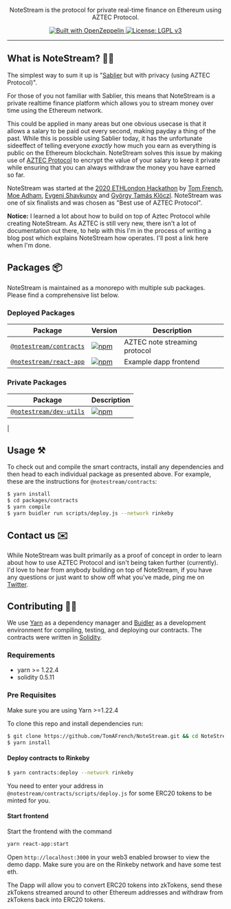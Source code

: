 <!-- <p align="center"><img src="https://i.imgur.com/" width="280px"/></p> -->

<p align="center">NoteStream is the protocol for private real-time finance on Ethereum using AZTEC Protocol.

<p align="center">
  <a href="https://docs.openzeppelin.com/">
    <img src="https://img.shields.io/badge/built%20with-OpenZeppelin-3677FF" alt="Built with OpenZeppelin">
  </a>
  <a href="https://www.gnu.org/licenses/lgpl-3.0">
    <img src="https://img.shields.io/badge/License-LGPL%20v3-008033.svg" alt="License: LGPL v3">
  </a>
</p>

---

## What is NoteStream? :man_shrugging:

The simplest way to sum it up is "[Sablier](https://github.com/sablierhq/sablier) but with privacy (using AZTEC Protocol)".

For those of you not familiar with Sablier, this means that NoteStream is a private realtime finance platform which allows you to stream money over time using the Ethereum network.

This could be applied in many areas but one obvious usecase is that it allows a salary to be paid out every second, making payday a thing of the past. While this is possible using Sablier today, it has the unfortunate sideeffect of telling everyone *exactly* how much you earn as everything is public on the Ethereum blockchain. NoteStream solves this issue by making use of [AZTEC Protocol](https://www.aztecprotocol.com) to encrypt the value of your salary to keep it private while ensuring that you can always withdraw the money you have earned so far.

NoteStream was started at the [2020 ETHLondon Hackathon](https://ethlondon.com/) by [Tom French](https://github.com/TomAFrench), [Moe Adham](https://github.com/moeadham), [Evgeni Shavkunov](https://github.com/eshavkun) and [György Tamás Klöczl](https://github.com/glodzl). NoteStream was one of six finalists and was chosen as "Best use of AZTEC Protocol".

**Notice:** I learned a lot about how to build on top of Aztec Protocol while creating NoteStream. As AZTEC is still very new, there isn't a lot of documentation out there, to help with this I'm in the process of writing a blog post which explains NoteStream how operates. I'll post a link here when I'm done.

## Packages :package:

NoteStream is maintained as a monorepo with multiple sub packages. Please find a comprehensive list below.

### Deployed Packages

| Package                                        | Version                                                                                                               | Description                   |
| ---------------------------------------------- | --------------------------------------------------------------------------------------------------------------------- | ----------------------------- |
| [`@notestream/contracts`](/packages/contract)  | [![npm](https://img.shields.io/npm/v/@notentream/contracts.svg)](https://www.npmjs.com/package/@notestream/contracts) | AZTEC note streaming protocol |
| [`@notestream/react-app`](/packages/react-app) | [![npm](https://img.shields.io/npm/v/@notestream/react-app.svg)](https://www.npmjs.com/package/@notestream/react-app) | Example dapp frontend         |

### Private Packages

| Package                                        | Description                                                                                                           |
| ---------------------------------------------- | --------------------------------------------------------------------------------------------------------------------- |
| [`@notestream/dev-utils`](/packages/dev-utils) | [![npm](https://img.shields.io/npm/v/@notestream/dev-utils.svg)](https://www.npmjs.com/package/@notestream/dev-utils) | Dev utils to be shared across NoteStream projects and packages |

<!--## Contracts :memo:

Find the addresses for our smart contracts below. They have not been audited in any way so I don't recommend putting real money into them.

### Ethereum Mainnet

| Name          | Description            | Address                           |
| ------------- | ---------------------- | --------------------------------- |
| AztecStreamer | Money streaming engine | [](https://etherscan.io/address/) |



### Ethereum Testnets

NoteStream is deployed on the Rinkeby testnet.

| Name          | Description            | Address                                   |
| ------------- | ---------------------- | ----------------------------------------- |
| AztecStreamer | Money streaming engine | [](https://rinkeby.etherscan.io/address/) | --> |

## Usage :hammer_and_pick:

To check out and compile the smart contracts, install any dependencies and then head to each individual package as presented above. For example, these are the instructions for `@notestream/contracts`:

```bash
$ yarn install
$ cd packages/contracts
$ yarn compile
$ yarn buidler run scripts/deploy.js --network rinkeby
```

## Contact us :envelope:

While NoteStream was built primarily as a proof of concept in order to learn about how to use AZTEC Protocol and isn't being taken further (currently). I'd love to hear from anybody building on top of NoteStream, if you have any questions or just want to show off what you've made, ping me on [Twitter](https://twitter.com/tomfrench_eth).

## Contributing :raising_hand_woman:

We use [Yarn](https://yarnpkg.com/) as a dependency manager and [Buidler](https://buidler.dev/)
as a development environment for compiling, testing, and deploying our contracts. The contracts were written in [Solidity](https://github.com/ethereum/solidity).

### Requirements

- yarn >= 1.22.4
- solidity 0.5.11

### Pre Requisites

Make sure you are using Yarn >=1.22.4

To clone this repo and install dependencies run:

```bash
$ git clone https://github.com/TomAFrench/NoteStream.git && cd NoteStream
$ yarn install
```
#### Deploy contracts to Rinkeby

```bash
$ yarn contracts:deploy --network rinkeby
```

You need to enter your address in `@notestream/contracts/scripts/deploy.js` for some ERC20 tokens to be minted for you.

#### Start frontend

Start the frontend with the command

```sh
yarn react-app:start
```

Open `http://localhost:3000` in your web3 enabled browser to view the demo dapp. Make sure you are on the Rinkeby network and have some test eth. 

The Dapp will allow you to convert ERC20 tokens into zkTokens, send these zkTokens streamed around to other Ethereum addresses and withdraw from zkTokens back into ERC20 tokens.